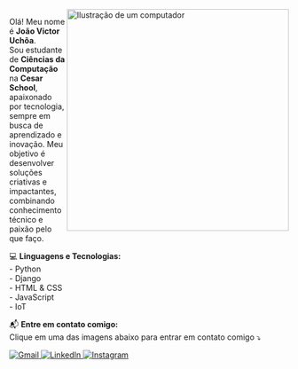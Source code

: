 <img src="https://raw.githubusercontent.com/MicaelliMedeiros/micaellimedeiros/master/image/computer-illustration.png" alt="Ilustração de um computador" min-width="400px" max-width="400px" width="400px" align="right">

<p align="left"> 
  Olá! Meu nome é <strong>João Victor Uchôa</strong>. <br>  
  Sou estudante de <strong>Ciências da Computação</strong> na <strong>Cesar School</strong>, apaixonado por tecnologia, sempre em busca de aprendizado e inovação.  
  Meu objetivo é desenvolver soluções criativas e impactantes, combinando conhecimento técnico e paixão pelo que faço.  
</p>

<p align="left">
  💻 <strong>Linguagens e Tecnologias:</strong><br>
  - Python<br>
  - Django<br>
  - HTML & CSS<br>
  - JavaScript<br>
  - IoT<br>
</p>

<p align="left">
  📬 <strong>Entre em contato comigo:</strong><br>
  Clique em uma das imagens abaixo para entrar em contato comigo ⤵️
</p>

<p align="left">
  <a href="mailto:jvgcu@cesar.school">
    <img src="https://img.shields.io/badge/-Gmail-FF0000?style=flat-square&labelColor=FF0000&logo=gmail&logoColor=white" alt="Gmail"/>
  </a>
  <a href="https://www.linkedin.com/in/joao-victor-uchoa/" title="LinkedIn" target="_blank">
    <img src="https://img.shields.io/badge/-LinkedIn-0e76a8?style=flat-square&logo=Linkedin&logoColor=white" alt="LinkedIn"/>
  </a>
  <a href="https://www.instagram.com/joaovictorgcuchoa/" title="Instagram" target="_blank">
    <img src="https://img.shields.io/badge/-Instagram-DF0174?style=flat-square&labelColor=DF0174&logo=instagram&logoColor=white" alt="Instagram"/>
  </a>
</p>
